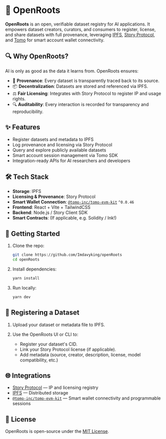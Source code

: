 # 🌱 OpenRoots

**OpenRoots** is an open, verifiable dataset registry for AI applications. It empowers dataset creators, curators, and consumers to register, license, and share datasets with full provenance, leveraging [IPFS](https://ipfs.tech/), [Story Protocol](https://storyprotocol.xyz/), and [Tomo](https://www.npmjs.com/package/@tomo-inc/tomo-evm-kit) for smart account wallet connectivity.

## 🔍 Why OpenRoots?

AI is only as good as the data it learns from. OpenRoots ensures:

- 🔗 **Provenance**: Every dataset is transparently traced back to its source.
- 📦 **Decentralization**: Datasets are stored and referenced via IPFS.
- ⚖️ **Fair Licensing**: Integrates with Story Protocol to register IP and usage rights.
- 🔍 **Auditability**: Every interaction is recorded for transparency and reproducibility.

## ✨ Features

- Register datasets and metadata to IPFS
- Log provenance and licensing via Story Protocol
- Query and explore publicly available datasets
- Smart account session management via Tomo SDK
- Integration-ready APIs for AI researchers and developers

## 🛠 Tech Stack

- **Storage**: IPFS
- **Licensing & Provenance**: Story Protocol
- **Smart Wallet Connection**: [`@tomo-inc/tomo-evm-kit`](https://www.npmjs.com/package/@tomo-inc/tomo-evm-kit) `^0.0.46`
- **Frontend**: React + Vite + TailwindCSS
- **Backend**: Node.js / Story Client SDK
- **Smart Contracts**: (If applicable, e.g. Solidity / Ink!)

## 🚀 Getting Started

1. Clone the repo:

   ```bash
   git clone https://github.com/Imdavyking/openRoots
   cd openRoots
   ```

2. Install dependencies:

   ```bash
   yarn install
   ```

3. Run locally:

   ```bash
   yarn dev
   ```

## 📄 Registering a Dataset

1. Upload your dataset or metadata file to IPFS.
2. Use the OpenRoots UI or CLI to:

   - Register your dataset's CID.
   - Link your Story Protocol license (if applicable).
   - Add metadata (source, creator, description, license, model compatibility, etc.)

## 🌐 Integrations

- [Story Protocol](https://storyprotocol.xyz) — IP and licensing registry
- [IPFS](https://ipfs.tech) — Distributed storage
- [`@tomo-inc/tomo-evm-kit`](https://www.npmjs.com/package/@tomo-inc/tomo-evm-kit) — Smart wallet connectivity and programmable sessions

## 📜 License

OpenRoots is open-source under the [MIT License](LICENSE).

